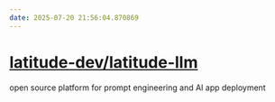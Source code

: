 ```yaml
---
date: 2025-07-20 21:56:04.870869
---
```


# [latitude-dev/latitude-llm](https://github.com/latitude-dev/latitude-llm)

open source platform for prompt engineering and AI app deployment